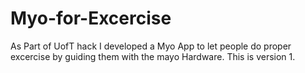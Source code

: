 # Myo-for-Excercise
As Part of UofT hack I developed a Myo App to let people do proper excercise by guiding them with the mayo Hardware. This is version 1.
